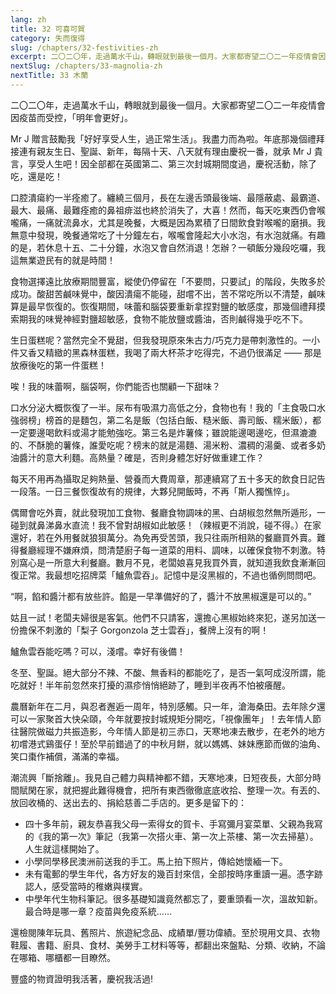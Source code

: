 ```yaml
---
lang: zh
title: 32 可喜可賀
category: 失而復得
slug: /chapters/32-festivities-zh
excerpt: 二〇二〇年，走過萬水千山，轉眼就到最後一個月。大家都寄望二〇二一年疫情會因疫苗而受控，「明年會更好」。
nextSlug: /chapters/33-magnolia-zh
nextTitle: 33 木蘭
---
```


<p class="cn">二〇二〇年，走過萬水千山，轉眼就到最後一個月。大家都寄望二〇二一年疫情會因疫苗而受控，「明年會更好」。

<p class="cn">Mr J 贈言鼓勵我「好好享受人生，過正常生活」。我盡力而為啦。年底那幾個禮拜接連有親友生日、聖誕、新年，每隔十天、八天就有理由慶祝一番，就承 Mr J 貴言，享受人生吧！因全部都在英國第二、第三次封城期間度過，慶祝活動，除了吃，還是吃！

<p class="cn">口腔潰瘍約一半痊癒了。纏繞三個月，長在左邊舌頭最後端、最隱蔽處、最霸道、最大、最痛、最難痊癒的鼻祖痱滋也終於消失了，大喜！然而，每天吃東西仍會喉嚨痛，一痛就流鼻水，尤其是晚餐，大概是因為累積了日間飲食對喉嚨的磨損。我無意中發現，晚餐通常吃了十分鐘左右，喉嚨會隆起大小水泡，有水泡就痛。有趣的是，若休息十五、二十分鐘，水泡又會自然消退！怎辦？一頓飯分幾段吃囉，我這無業遊民有的就是時間！

<p class="cn">食物選擇遠比放療期間豐富，縱使仍停留在「不要問，只要試」的階段，失敗多於成功。酸甜苦鹹味覺中，酸因潰瘍不能碰，甜嚐不出，苦不常吃所以不清楚，鹹味算是最早恢復的。恢復期間，味蕾和腦袋要重新拿捏對鹽的敏感度，那幾個禮拜摸索期我的味覺神經對鹽超敏感，食物不能放鹽或醬油，否則鹹得幾乎吃不下。

<p class="cn">生日蛋糕呢？當然完全不覺甜，但我發現原來朱古力/巧克力是帶刺激性的。一小件又香又精緻的黑森林蛋糕，我喝了兩大杯茶才吃得完，不過仍很滿足 —— 那是放療後吃的第一件蛋糕！

<p class="cn">唉！我的味蕾啊，腦袋啊，你們能否也關顧一下甜味？

<p class="cn">口水分泌大概恢復了一半。尿布有吸濕力高低之分，食物也有！我的「主食吸口水強弱榜」榜首的是麵包，第二名是飯（包括白飯、糙米飯、壽司飯、糯米飯），都一定要邊喝飲料或湯才能勉強吃。第三名是炸薯條；雖說能邊喝邊吃，但濕漉漉的、不酥脆的薯條，誰愛吃呢？榜末的就是湯麵、湯米粉、濃稠的湯羹、或者多奶油醬汁的意大利麵。高熱量？確是，否則身體怎好好做重建工作？

<p class="cn">每天不用再為攝取足夠熱量、營養而大費周章，那連續寫了五十多天的飲食日記告一段落。一日三餐恢復故有的規律，大夥兒開飯時，不再「斯人獨憔悴」。

<p class="cn">偶爾會吃外賣，就此發現加工食物、餐廳食物調味的黑、白胡椒忽然無所遁形，一碰到就鼻涕鼻水直流！我不曾對胡椒如此敏感！（辣椒更不消說，碰不得。）在家還好，若在外用餐就狼狽萬分。為免再受苦頭，我只往兩所相熟的餐廳買外賣。難得餐廳經理不嫌麻煩，問清楚廚子每一道菜的用料、調味，以確保食物不刺激。特別窩心是一所意大利餐廳。數月不見，老闆娘喜見我買外賣，就知道我飲食漸漸回復正常。我最想吃招牌菜「鱸魚雲吞」。記憶中是沒黑椒的，不過也循例問問吧。

<q class="cn">啊，餡和醬汁都有放些許。餡是一早準備好的了，醬汁不放黑椒還是可以的。

<p class="cn">姑且一試！老闆夫婦很是客氣。他們不只請客，還擔心黑椒始終來犯，遂另加送一份擔保不刺激的「梨子 Gorgonzola 芝士雲吞」，餐牌上沒有的啊！

<p class="cn">鱸魚雲吞能吃嗎？可以，淺嚐。幸好有後備！

<p class="cn">冬至、聖誕。絕大部分不辣、不酸、無香料的都能吃了，是否一氣呵成沒所謂，能吃就好！半年前忽然來打擾的濕疹悄悄絕跡了，睡到半夜再不怕被癢醒。

<p class="cn">農曆新年在二月，與忍者邂逅一周年，特別感觸。只一年，滄海桑田。去年除夕還可以一家聚首大快朵頤，今年就要按封城規矩分開吃，「視像團年」！去年情人節往醫院做磁力共振造影，今年情人節是初三赤口，天寒地凍去散步，在老外的地方初嚐港式鷄蛋仔！至於早前錯過了的中秋月餅，就以媽媽、妹妹應節而做的油角、笑口棗作補償，滿滿的幸福。

<p class="cn">潮流興「斷捨離」。我見自己體力與精神都不錯，天寒地凍，日短夜長，大部分時間賦閑在家，就把握此難得機會，把所有東西徹徹底底收拾、整理一次。有丟的、放回收桶的、送出去的、捐給慈善二手店的。更多是留下的：

<ul>
<li class="cn">四十多年前，親友恭喜我父母一索得女的賀卡、手寫彌月宴菜單、父親為我寫的《我的第一次》筆記（我第一次搭火車、第一次上茶樓、第一次去掃墓）。人生就這樣開始了。

<li class="cn">小學同學移民澳洲前送我的手工。馬上拍下照片，傳給她懷緬一下。

<li class="cn">未有電郵的學生年代，各方好友的幾百封來信，全部按時序重讀一遍。憑字跡認人，感受當時的稚嫩與樸實。

<li class="cn">中學年代生物科筆記。很多基礎知識竟然都忘了，要重頭看一次，溫故知新。最合時是哪一章？疫苗與免疫系統......
</ul>

<p class="cn">還檢閱陳年玩具、舊照片、旅遊紀念品、成績單/豐功偉績。至於現用文具、衣物鞋履、書籍、廚具、食材、美勞手工材料等等，都翻出來盤點、分類、收納，不論在哪箱、哪櫃都一目瞭然。

<p class="cn">豐盛的物資證明我活著，慶祝我活過!